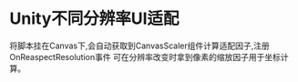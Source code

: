 # Unity不同分辨率UI适配
将脚本挂在Canvas下,会自动获取到CanvasScaler组件计算适配因子,注册OnReaspectResolution事件
可在分辨率改变时拿到像素的缩放因子用于坐标计算。
